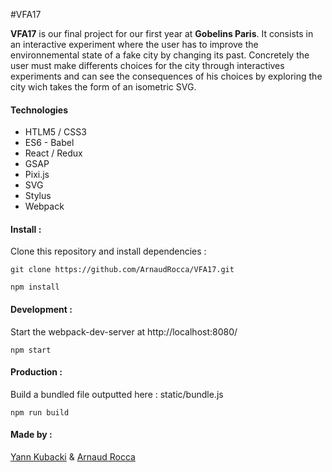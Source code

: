#VFA17

**VFA17** is our final project for our first year at **Gobelins Paris**.
It consists in an interactive experiment where the user has to improve the environnemental state of a fake city by changing its past. 
Concretely the user must make differents choices for the city through interactives experiments and can see the consequences of his choices by exploring the city wich takes the form of an isometric SVG.

#### Technologies

 - HTLM5 / CSS3
 - ES6 - Babel
 - React / Redux
 - GSAP
 - Pixi.js
 - SVG
 - Stylus
 - Webpack
 
#### Install :

Clone this repository and install dependencies :
```shell
git clone https://github.com/ArnaudRocca/VFA17.git
```
```shell
npm install
```

#### Development :

Start the webpack-dev-server at http://localhost:8080/
```shell
npm start
```

#### Production :

Build a bundled file outputted here : static/bundle.js
```shell
npm run build
```

#### Made by :

[Yann Kubacki](http://yannkubacki.fr) & [Arnaud Rocca](http://arnaudrocca.fr)